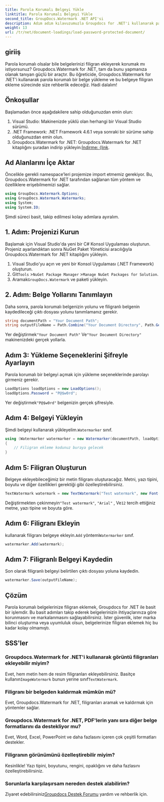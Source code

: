```yaml
---
title: Parola Korumalı Belgeyi Yükle
linktitle: Parola Korumalı Belgeyi Yükle
second_title: GroupDocs.Watermark .NET API'si
description: Adım adım kılavuzumuzla Groupdocs for .NET'i kullanarak parola korumalı belgelere nasıl filigran ekleyeceğinizi öğrenin. Dosyalarınızı kolayca güvence altına alın ve markalayın.
weight: 13
url: /tr/net/document-loadings/load-password-protected-document/
---
```

## giriiş
Parola korumalı olsalar bile belgelerinizi filigran ekleyerek korumak mı istiyorsunuz? Groupdocs.Watermark for .NET, tam da bunu yapmanıza olanak tanıyan güçlü bir araçtır. Bu öğreticide, Groupdocs.Watermark for .NET'i kullanarak parola korumalı bir belge yükleme ve bu belgeye filigran ekleme sürecinde size rehberlik edeceğiz. Hadi dalalım!
## Önkoşullar
Başlamadan önce aşağıdakilere sahip olduğunuzdan emin olun:
1. Visual Studio: Makinenizde yüklü olan herhangi bir Visual Studio sürümü.
2. .NET Framework: .NET Framework 4.6.1 veya sonraki bir sürüme sahip olduğunuzdan emin olun.
3. Groupdocs.Watermark for .NET: Groupdocs.Watermark for .NET kitaplığını şuradan indirip yükleyin:[İndirme: {link](https://releases.groupdocs.com/Watermark/net/).
## Ad Alanlarını İçe Aktar
Öncelikle gerekli namespace’leri projemize import etmemiz gerekiyor. Bu, Groupdocs.Watermark for .NET tarafından sağlanan tüm yöntem ve özelliklere erişebilmemizi sağlar.
```csharp
using GroupDocs.Watermark.Options;
using GroupDocs.Watermark.Watermarks;
using System;
using System.IO;
```
Şimdi süreci basit, takip edilmesi kolay adımlara ayıralım.
## 1. Adım: Projenizi Kurun
Başlamak için Visual Studio'da yeni bir C# Konsol Uygulaması oluşturun. Projeniz ayarlandıktan sonra NuGet Paket Yöneticisi aracılığıyla Groupdocs.Watermark for .NET kitaplığını yükleyin.
1. Visual Studio'yu açın ve yeni bir Konsol Uygulaması (.NET Framework) oluşturun.
2.  Git`Tools` >`NuGet Package Manager` >`Manage NuGet Packages for Solution`.
3.  Aramak`GroupDocs.Watermark` ve paketi yükleyin.
## 2. Adım: Belge Yollarını Tanımlayın
Daha sonra, parola korumalı belgenizin yolunu ve filigranlı belgenin kaydedileceği çıktı dosyası yolunu tanımlamanız gerekir.
```csharp
string documentPath = "Your Document Path";
string outputFileName = Path.Combine("Your Document Directory", Path.GetFileName(documentPath));
```
 Yer değiştirmek`"Your Document Path"` Ve`"Your Document Directory"` makinenizdeki gerçek yollarla.
## Adım 3: Yükleme Seçeneklerini Şifreyle Ayarlayın
Parola korumalı bir belgeyi açmak için yükleme seçeneklerinde parolayı girmeniz gerekir.
```csharp
LoadOptions loadOptions = new LoadOptions();
loadOptions.Password = "P@$w0rd";
```
 Yer değiştirmek`"P@$w0rd"` belgenizin gerçek şifresiyle.
## Adım 4: Belgeyi Yükleyin
 Şimdi belgeyi kullanarak yükleyelim.`Watermarker` sınıf.
```csharp
using (Watermarker watermarker = new Watermarker(documentPath, loadOptions))
{
    // Filigran ekleme kodunuz buraya gelecek
}
```
## Adım 5: Filigran Oluşturun
Belgeye ekleyebileceğimiz bir metin filigranı oluşturacağız. Metni, yazı tipini, boyutu ve diğer özellikleri gerektiği gibi özelleştirebilirsiniz.
```csharp
TextWatermark watermark = new TextWatermark("Test watermark", new Font("Arial", 12));
```
 Değiştirmekten çekinmeyin`"Test watermark"`, `"Arial"` , Ve`12` tercih ettiğiniz metne, yazı tipine ve boyuta göre.
## Adım 6: Filigranı Ekleyin
 kullanarak filigranı belgeye ekleyin.`Add` yöntemi`Watermarker` sınıf.
```csharp
watermarker.Add(watermark);
```
## Adım 7: Filigranlı Belgeyi Kaydedin
Son olarak filigranlı belgeyi belirtilen çıktı dosyası yoluna kaydedin.
```csharp
watermarker.Save(outputFileName);
```
## Çözüm
Parola korumalı belgelerinize filigran eklemek, Groupdocs for .NET ile basit bir işlemdir. Bu basit adımları takip ederek belgelerinizin ihtiyaçlarınıza göre korunmasını ve markalanmasını sağlayabilirsiniz. İster güvenlik, ister marka bilinci oluşturma veya uyumluluk olsun, belgelerinize filigran eklemek hiç bu kadar kolay olmamıştı.
## SSS'ler
### Groupdocs.Watermark for .NET'i kullanarak görüntü filigranları ekleyebilir miyim?
 Evet, hem metin hem de resim filigranları ekleyebilirsiniz. Basitçe kullanın`ImageWatermark` bunun yerine sınıf`TextWatermark`.
### Filigranı bir belgeden kaldırmak mümkün mü?
Evet, Groupdocs.Watermark for .NET, filigranları aramak ve kaldırmak için yöntemler sağlar.
### Groupdocs.Watermark for .NET, PDF'lerin yanı sıra diğer belge formatlarını da destekliyor mu?
Evet, Word, Excel, PowerPoint ve daha fazlasını içeren çok çeşitli formatları destekler.
### Filigranın görünümünü özelleştirebilir miyim?
Kesinlikle! Yazı tipini, boyutunu, rengini, opaklığını ve daha fazlasını özelleştirebilirsiniz.
### Sorunlarla karşılaşırsam nereden destek alabilirim?
 Ziyaret edebilirsiniz[Groupdocs Destek Forumu](https://forum.groupdocs.com/c/watermark/19) yardım ve rehberlik için.